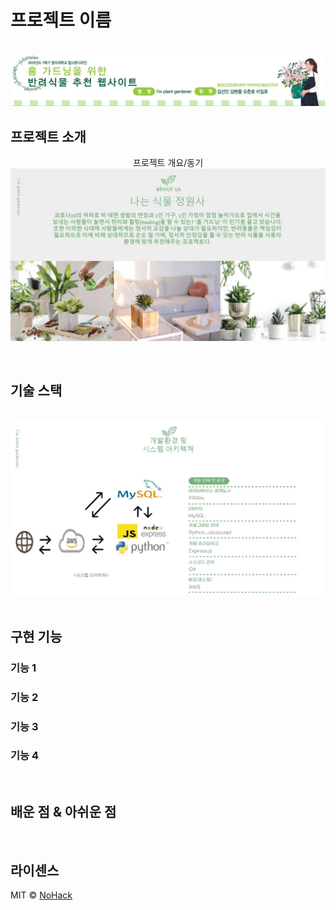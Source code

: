# 프로젝트 이름

<p align="center">
  <br>
  <img src="./images/main.JPG">
  <br>
</p>

## 프로젝트 소개

<p align="center">
프로젝트 개요/동기
  <br>
  <img src="./images/about.JPG">
  <br>
</p>

<br>

## 기술 스택

  <br>
  <img src="./images/develop.JPG">
  <br>

<br>

## 구현 기능

### 기능 1

### 기능 2

### 기능 3

### 기능 4

<br>

## 배운 점 & 아쉬운 점

<p align="justify">

</p>

<br>

## 라이센스

MIT &copy; [NoHack](mailto:lbjp114@gmail.com)

<!-- Stack Icon Refernces -->

[js]: /images/stack/js.png
[python]: /images/stack/python.png
[mysql]: /images/stack/mysql.png
[express]: /images/stack/express.svg
